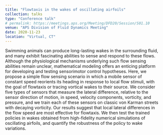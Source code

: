 ```yaml
---
title: "Flowtaxis in the wakes of oscillating airfoils"
collection: talks
type: "Conference talk"
# permalink: https://meetings.aps.org/Meeting/DFD20/Session/S01.10
venue: "APS Division of Fluid Dynamics Meeting"
date: 2020-11-23
location: "Virtual, CT"
---
```


Swimming animals can produce long-lasting wakes in the surrounding fluid, and many exhibit fascinating abilities to sense and respond to these flows. Although the physiological mechanisms underlying such flow sensing abilities remain unclear, mathematical modeling offers an enticing platform for developing and testing sensorimotor control hypotheses. Here, we propose a simple flow sensing scenario in which a mobile sensor of constant speed reorients its heading in response to local flow stimuli, with the goal of flowtaxis or tracing vortical wakes to their source. We consider five types of sensors that measure the lateral difference, relative to the sensor direction of motion, in speed, velocity components, vorticity, and pressure, and we train each of these sensors on classic von Karman streets with decaying vorticity. Our results suggest that local lateral differences in the flow speed are most effective for flowtaxis. We then test the trained policies in wakes obtained from high-fidelity numerical simulations of oscillating airfoils, and quantify the robustness of the policy to wake variations.